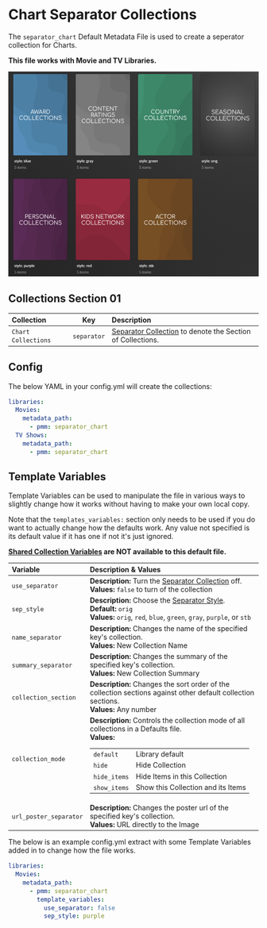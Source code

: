 # Chart Separator Collections

The `separator_chart` Default Metadata File is used to create a seperator collection for Charts.

**This file works with Movie and TV Libraries.**

![](../images/separators2.jpg)

## Collections Section 01

| Collection          |     Key     | Description                                                                 |
|:--------------------|:-----------:|:----------------------------------------------------------------------------|
| `Chart Collections` | `separator` | [Separator Collection](../separators) to denote the Section of Collections. |

## Config

The below YAML in your config.yml will create the collections:

```yaml
libraries:
  Movies:
    metadata_path:
      - pmm: separator_chart
  TV Shows:
    metadata_path:
      - pmm: separator_chart
```

## Template Variables

Template Variables can be used to manipulate the file in various ways to slightly change how it works without having to make your own local copy.

Note that the `templates_variables:` section only needs to be used if you do want to actually change how the defaults work. Any value not specified is its default value if it has one if not it's just ignored.

**[Shared Collection Variables](../variables) are NOT available to this default file.**

| Variable               | Description & Values                                                                                                                                                                                                                                                                                                                                                                  |
|:-----------------------|:--------------------------------------------------------------------------------------------------------------------------------------------------------------------------------------------------------------------------------------------------------------------------------------------------------------------------------------------------------------------------------------|
| `use_separator`        | **Description:** Turn the [Separator Collection](../separators) off.<br>**Values:** `false` to turn of the collection                                                                                                                                                                                                                                                                 |
| `sep_style`            | **Description:** Choose the [Separator Style](../separators.md#separator-styles).<br>**Default:** `orig`<br>**Values:** `orig`, `red`, `blue`, `green`, `gray`, `purple`, or `stb`                                                                                                                                                                                                    |         
| `name_separator`       | **Description:** Changes the name of the specified key's collection.<br>**Values:** New Collection Name                                                                                                                                                                                                                                                                               |
| `summary_separator`    | **Description:** Changes the summary of the specified key's collection.<br>**Values:** New Collection Summary                                                                                                                                                                                                                                                                         |
| `collection_section`   | **Description:** Changes the sort order of the collection sections against other default collection sections.<br>**Values:** Any number                                                                                                                                                                                                                                               |
| `collection_mode`      | **Description:** Controls the collection mode of all collections in a Defaults file.<br>**Values:**<table class="clearTable"><tr><td>`default`</td><td>Library default</td></tr><tr><td>`hide`</td><td>Hide Collection</td></tr><tr><td>`hide_items`</td><td>Hide Items in this Collection</td></tr><tr><td>`show_items`</td><td>Show this Collection and its Items</td></tr></table> |
| `url_poster_separator` | **Description:** Changes the poster url of the specified key's collection.<br>**Values:** URL directly to the Image                                                                                                                                                                                                                                                                   |

The below is an example config.yml extract with some Template Variables added in to change how the file works.

```yaml
libraries:
  Movies:
    metadata_path:
      - pmm: separator_chart
        template_variables:
          use_separator: false
          sep_style: purple
```
